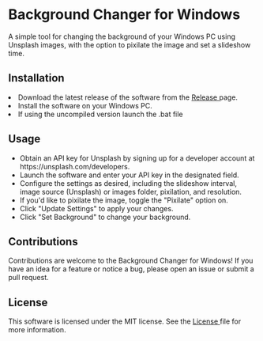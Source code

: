 <h1>Background Changer for Windows</h1>
A simple tool for changing the background of your Windows PC using Unsplash images, with the option to pixilate the image and set a slideshow time.

<h2>Installation</h2>
<li> Download the latest release of the software from the <a href="github.com/NovaCodee"> Release </a> page.</li>
<li> Install the software on your Windows PC.</li>
<li> If using the uncompiled version launch the .bat file</li>
<h2>Usage</h2>
<ul>
<li> Obtain an API key for Unsplash by signing up for a developer account at https://unsplash.com/developers.</li>
<li> Launch the software and enter your API key in the designated field.</li>
<li> Configure the settings as desired, including the slideshow interval, image source (Unsplash) or images folder, pixilation, and resolution.</li>
<li> If you'd like to pixilate the image, toggle the "Pixilate" option on.</li>
<li> Click "Update Settings" to apply your changes.</li>
<li> Click "Set Background" to change your background.</li>
</ul>
<h2>Contributions</h2>
Contributions are welcome to the Background Changer for Windows! If you have an idea for a feature or notice a bug, please open an issue or submit a pull request.

<h2>License</h2>
This software is licensed under the MIT license. See the <a href="github.com/NovaCodee"> License </a> file for more information.
